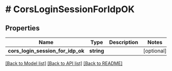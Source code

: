 # # CorsLoginSessionForIdpOK

## Properties

Name | Type | Description | Notes
------------ | ------------- | ------------- | -------------
**cors_login_session_for_idp_ok** | **string** |  | [optional]

[[Back to Model list]](../../README.md#models) [[Back to API list]](../../README.md#endpoints) [[Back to README]](../../README.md)
